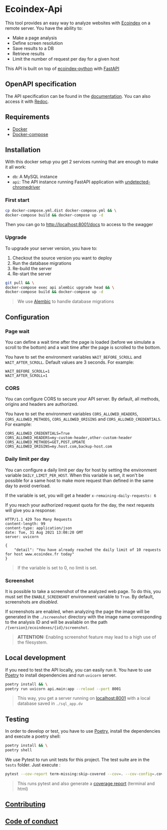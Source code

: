 # Ecoindex-Api

This tool provides an easy way to analyze websites with [Ecoindex](http://www.ecoindex.fr) on a remote server. You have the ability to:

- Make a page analysis
- Define screen resolution
- Save results to a DB
- Retrieve results
- Limit the number of request per day for a given host

This API is built on top of [ecoindex-python](https://pypi.org/project/ecoindex/) with [FastAPI](https://fastapi.tiangolo.com/)

## OpenAPI specification

The API specification can be found in the [documentation](docs/openapi.json). You can also access it with [Redoc](https://redocly.github.io/redoc/?url=https://raw.githubusercontent.com/cnumr/ecoindex_api/main/docs/openapi.json).

## Requirements

- [Docker](https://www.docker.com/)
- [Docker-compose](https://docs.docker.com/compose/)

## Installation

With this docker setup you get 2 services running that are enough to make it all work:

- `db`: A MySQL instance
- `api`: The API instance running FastAPI application with [undetected-chromedriver](https://github.com/ultrafunkamsterdam/undetected-chromedriver)

### First start

```bash
cp docker-compose.yml.dist docker-compose.yml && \
docker-compose build && docker-compose up -d
```

Then you can go to [http://localhost:8001/docs](http://localhost:8001/docs) to access to the swagger

### Upgrade

To upgrade your server version, you have to:

1. Checkout the source version you want to deploy
2. Run the database migrations
3. Re-build the server
4. Re-start the server

```bash
git pull && \
docker-compose exec api alembic upgrade head && \
docker-compose build && docker-compose up -d
```

> We use [Alembic](https://pypi.org/project/alembic/) to handle database migrations

## Configuration

### Page wait

You can define a wait time after the page is loaded (before we simulate a scroll to the bottom) and a wait time after the page is scrolled to the bottom.

You have to set the environment variables `WAIT_BEFORE_SCROLL` and `WAIT_AFTER_SCROLL`. Default values are 3 seconds. For example:

```env
WAIT_BEFORE_SCROLL=1
WAIT_AFTER_SCROLL=1
```

### CORS

You can configure CORS to secure your API server. By default, all methods, origins and headers are authorized.

You have to set the environment variables `CORS_ALLOWED_HEADERS`, `CORS_ALLOWED_METHODS`, `CORS_ALLOWED_ORIGINS` and `CORS_ALLOWED_CREDENTIALS`. For example:

```env
CORS_ALLOWED_CREDENTIALS=True
CORS_ALLOWED_HEADERS=my-custom-header,other-custom-header
CORS_ALLOWED_METHODS=GET,POST,UPDATE
CORS_ALLOWED_ORIGINS=my.host.com,backup-host.com
```

### Daily limit per day

You can configure a daily limit per day for host by setting the environment variable `DAILY_LIMIT_PER_HOST`. When this variable is set, it won't be possible for a same host to make more request than defined in the same day to avoid overload.

If the variable is set, you will get a header `x-remaining-daily-requests: 6`

If you reach your authorized request quota for the day, the next requests will give you a response:

```http
HTTP/1.1 429 Too Many Requests
content-length: 99
content-type: application/json
date: Tue, 31 Aug 2021 13:08:20 GMT
server: uvicorn

{
    "detail": "You have already reached the daily limit of 10 requests for host www.ecoindex.fr today"
}
```

> If the variable is set to 0, no limit is set.

### Screenshot

It is possible to take a screenshot of the analyzed web page. To do this, you must set the `ENABLE_SCREENSHOT` environment variable to `True`. By default, screenshots are *disabled*.

If screenshots are enabled, when analyzing the page the image will be generated in the `./screenshot` directory with the image name corresponding to the analysis ID and will be available on the path `/{version}/ecoindexes/{id}/screenshot`.

> __ATTENTION:__ Enabling screenshot feature may lead to a high use of the filesystem.

## Local development

If you need to test the API locally, you can easily run it. You have to use [Poetry](https://python-poetry.org/) to install dependencies and run `uvicorn` server.

```bash
poetry install && \
poetry run uvicorn api.main:app --reload --port 8001
```

> This way, you get a server running on [localhost:8001](http://localhost:8001/docs) with a local database saved in `./sql_app.dv`

## Testing

In order to develop or test, you have to use [Poetry](https://python-poetry.org/), install the dependencies and execute a poetry shell:

```bash
poetry install && \
poetry shell
```

We use Pytest to run unit tests for this project. The test suite are in the `tests` folder. Just execute :

```Bash
pytest --cov-report term-missing:skip-covered --cov=. --cov-config=.coveragerc tests
```

> This runs pytest and also generate a [coverage report](https://pytest-cov.readthedocs.io/en/latest/) (terminal and html)

## [Contributing](CONTRIBUTING.md)

## [Code of conduct](CODE_OF_CONDUCT.md)

